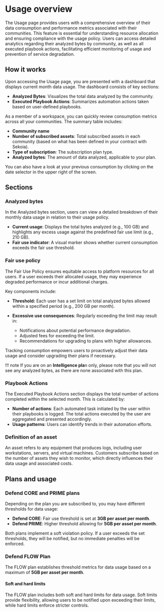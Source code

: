 # Usage overview

The Usage page provides users with a comprehensive overview of their data consumption and performance metrics associated with their communities. This feature is essential for understanding resource allocation and ensuring compliance with the usage policy. Users can access detailed analytics regarding their analyzed bytes by community, as well as all executed playbook actions, facilitating efficient monitoring of usage and prevention of service degradation.

## How it works

Upon accessing the Usage page, you are presented with a dashboard that displays current month data usage. The dashboard consists of key sections:

- **Analyzed Bytes**: Visualizes the total data analyzed by the community.
- **Executed Playbook Actions**: Summarizes automation actions taken based on user-defined playbooks. 

As a member of a workspace, you can quickly review consumption metrics across all your communities. The summary table includes:

- **Community name**
- **Number of subscribed assets**: Total subscribed assets in each community (based on what has been defined in your contract with Sekoia). 
- **Type of subscription**: The subscription plan type.
- **Analyzed bytes**: The amount of data analyzed, applicable to your plan.

You can also have a look at your previous consumption by clicking on the date selector in the upper right of the screen. 

## Sections

### Analyzed bytes

In the Analyzed bytes section, users can view a detailed breakdown of their monthly data usage in relation to their usage policy.

- **Current usage**: Displays the total bytes analyzed (e.g., 100 GB) and highlights any excess usage against the predefined fair use limit (e.g., 210 GB).
- **Fair use indicator**: A visual marker shows whether current consumption exceeds the fair use threshold.

### Fair use policy

The Fair Use Policy ensures equitable access to platform resources for all users. If a user exceeds their allocated usage, they may experience degraded performance or incur additional charges. 

Key components include:

- **Threshold:** Each user has a set limit on total analyzed bytes allowed within a specified period (e.g., 200 GB per month).
- **Excessive use consequences**: Regularly exceeding the limit may result in:
  
  - Notifications about potential performance degradation.
  - Adjusted fees for exceeding the limit.
  - Recommendations for upgrading to plans with higher allowances.

Tracking consumption empowers users to proactively adjust their data usage and consider upgrading their plans if necessary.

!!! note
    If you are on an **Intelligence pla**n only, please note that you will not see any analyzed bytes, as there are none associated with this plan.

### Playbook Actions

The Executed Playbook Actions section displays the total number of actions completed within the selected month. This is calculated by:

- **Number of actions**: Each automated task initiated by the user within their playbooks is logged. The total actions executed by the user are aggregated and presented accordingly.
- **Usage patterns**: Users can identify trends in their automation efforts. 

### Definition of an asset

An asset refers to any equipment that produces logs, including user workstations, servers, and virtual machines. Customers subscribe based on the number of assets they wish to monitor, which directly influences their data usage and associated costs.

## Plans and usage

### Defend CORE and PRIME plans

Depending on the plan you are subscribed to, you may have different thresholds for data usage:

- **Defend CORE**: Fair use threshold is set at **3GB per asset per month**.
- **Defend PRIME**: Higher threshold allowing for **5GB per asset per month**.

Both plans implement a soft violation policy. If a user exceeds the set thresholds, they will be notified, but no immediate penalties will be enforced.

### Defend FLOW Plan

The FLOW plan establishes threshold metrics for data usage based on a maximum of **5GB per asset per month**. 

#### Soft and hard limits
The FLOW plan includes both soft and hard limits for data usage. Soft limits provide flexibility, allowing users to be notified upon exceeding their limits, while hard limits enforce stricter controls.
